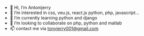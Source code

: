 - 👋 Hi, I’m Antonijerry
- 👀 I’m interested in css, veu.js, react.js python, php, javascript...
- 🌱 I’m currently learning python and django
- 💞️ I’m looking to collaborate on php, python and matlab
- 📫 contact me via tonyjerry001@gmail.com

<!---
Antonijerry/Antonijerry is a ✨ special ✨ repository because its `README.md` (this file) appears on your GitHub profile.
You can click the Preview link to take a look at your changes.
--->
